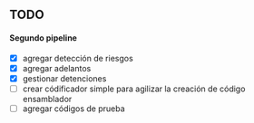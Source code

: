 ## TODO

#### Segundo pipeline

* [x] agregar detección de riesgos
* [x] agregar adelantos
* [x] gestionar detenciones
* [ ] crear códificador simple para agilizar la creación de código ensamblador
* [ ] agregar códigos de prueba

